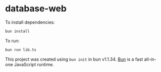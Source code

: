 # database-web

To install dependencies:

```bash
bun install
```

To run:

```bash
bun run lib.ts
```

This project was created using `bun init` in bun v1.1.34. [Bun](https://bun.sh) is a fast all-in-one JavaScript runtime.

